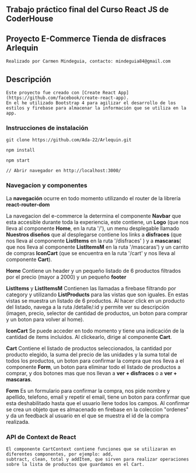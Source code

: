 ## Trabajo práctico final del Curso React JS de CoderHouse

## Proyecto E-Commerce Tienda de disfraces Arlequin

```
Realizado por Carmen Mindeguia, contacto: mindeguia84@gmail.com

```
## Descripción
```
Este proyecto fue creado con [Create React App](https://github.com/facebook/create-react-app).
En el he utilizado Bootstrap 4 para agilizar el desarrollo de los estilos y firebase para almacenar la información que se utiliza en la app.

```

### Instrucciones de instalación 

```
git clone https://github.com/Ada-22/Arlequin.git

npm install

npm start

// Abrir navegador en http://localhost:3000/

```
### Navegacion y componentes

La **navegación** ocurre en todo momento utilizando el router de la librería **react-router-dom** 

La navegacion del e-commerce la determina el componente **Navbar** que esta accesible durante toda la experiencia, este contiene, un **Logo** (que nos lleva al componente **Home**, en la ruta '/'), 
un menu desplegable llamado **Nuestros diseños** que al desplegarse contiene los links a **disfraces**
(que nos lleva al componente **ListItems** en la ruta '/disfraces' ) y a **mascaras**( que nos lleva al componente **ListItemsM** en la ruta '/mascaras') y un carrito de compras **IconCart** (que se encuentra en la ruta '/cart' y nos lleva al componente **Cart**).

**Home** Contiene un header y  un pequeño listado de 6 productos filtrados por el precio (mayor a 2000) y un pequeño **footer**

**ListItems** y **ListItemsM** Contienen las llamadas a firebase filtrando por category y utilizando **ListProducts** para las vistas que son iguales. En estas vistas se muestra un listado de 6 productos. 
Al hacer click en un producto del listado, navega a la ruta /detalle/:id y permite ver su descripción
(imagen, precio, selector de cantidad de productos, un boton para comprar y un boton para volver al home).


**IconCart** Se puede acceder en todo momento y tiene una indicación de la cantidad de items incluidos. Al clickearlo, dirige al componente **Cart**.

**Cart** Contiene el listado de productos seleccionados, la cantidad por producto elegido, la suma del precio de las unidades y la suma total de todos los productos, un boton para confirmar la compra que nos lleva a el componente **Form**, un boton para eliminar todo el listado de productos a comprar, y dos botones mas que nos llevan a **ver + disfraces** o a **ver + mascaras**.

**Form** Es un formulario para confirmar la compra, nos pide nombre y apellido, telefono, email y repetir el email, tiene un boton para confirmar que esta deshabilitado hasta que el usuario llene todos los campos.
Al confirmar se crea un objeto que es almacenado en firebase en la coleccion "ordenes" y da un feedback al usuario en el que se muestra el id de la compra realizada.


### API de Context de React

```
El componente CartContext contiene funciones que se utilizaran en diferentes componentes, por ejemplo: add, 
subtract, clean, total y addItem, que sirven para realizar operaciones sobre la lista de productos que guardamos en el Cart.

```


